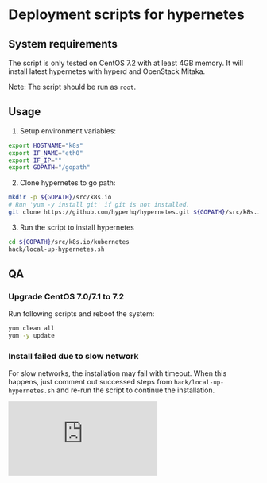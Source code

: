 # Deployment scripts for hypernetes

## System requirements

The script is only tested on CentOS 7.2 with at least 4GB memory. It will install latest hypernetes with hyperd and OpenStack Mitaka.

Note: The script should be run as `root`.

## Usage

1. Setup environment variables:

```sh
export HOSTNAME="k8s"
export IF_NAME="eth0"
export IF_IP=""
export GOPATH="/gopath"
```

2. Clone hypernetes to go path:

```sh
mkdir -p ${GOPATH}/src/k8s.io
# Run 'yum -y install git' if git is not installed.
git clone https://github.com/hyperhq/hypernetes.git ${GOPATH}/src/k8s.io/kubernetes
```

3. Run the script to install hypernetes

```sh
cd ${GOPATH}/src/k8s.io/kubernetes
hack/local-up-hypernetes.sh
```

## QA

### Upgrade CentOS 7.0/7.1 to 7.2

Run following scripts and reboot the system:

```sh
yum clean all
yum -y update
```

### Install failed due to slow network

For slow networks, the installation may fail with timeout. When this happens, just comment out successed steps from `hack/local-up-hypernetes.sh` and re-run the script to continue the installation.

[![Analytics](https://kubernetes-site.appspot.com/UA-36037335-10/GitHub/hack/hypernetes/README.md?pixel)]()
